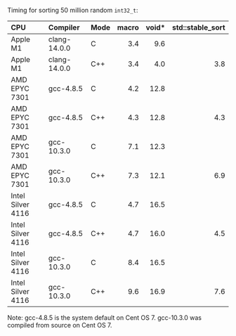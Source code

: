 Timing for sorting 50 million random `int32_t`:

|CPU|Compiler|Mode|macro|void\*|std::stable\_sort|
|:--|:-------|:---|----:|-----:|----------------:|
|Apple M1         |clang-14.0.0|C  |3.4| 9.6|   |
|Apple M1         |clang-14.0.0|C++|3.4| 4.0|3.8|
|AMD EPYC 7301    |gcc-4.8.5   |C  |4.2|12.8|   |
|AMD EPYC 7301    |gcc-4.8.5   |C++|4.3|12.8|4.3|
|AMD EPYC 7301    |gcc-10.3.0  |C  |7.1|12.3|   |
|AMD EPYC 7301    |gcc-10.3.0  |C++|7.3|12.1|6.9|
|Intel Silver 4116|gcc-4.8.5   |C  |4.7|16.5|   |
|Intel Silver 4116|gcc-4.8.5   |C++|4.7|16.0|4.5|
|Intel Silver 4116|gcc-10.3.0  |C  |8.4|16.5|   |
|Intel Silver 4116|gcc-10.3.0  |C++|9.6|16.9|7.6|

Note: gcc-4.8.5 is the system default on Cent OS 7. gcc-10.3.0 was compiled
from source on Cent OS 7.
